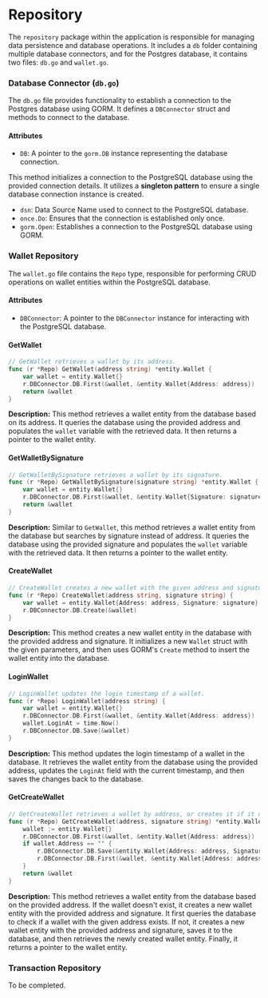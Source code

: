 # Repository

The `repository` package within the application is responsible for managing data persistence and database operations. It includes a `db` folder containing multiple database connectors, and for the Postgres database, it contains two files: `db.go` and `wallet.go`.

### Database Connector (`db.go`)

The `db.go` file provides functionality to establish a connection to the Postgres database using GORM. It defines a `DBConnector` struct and methods to connect to the database.

#### **Attributes**

* `DB`: A pointer to the `gorm.DB` instance representing the database connection.

This method initializes a connection to the PostgreSQL database using the provided connection details. It utilizes a **singleton pattern** to ensure a single database connection instance is created.

* `dsn`: Data Source Name used to connect to the PostgreSQL database.
* `once.Do`: Ensures that the connection is established only once.
* `gorm.Open`: Establishes a connection to the PostgreSQL database using GORM.

### Wallet Repository

The `wallet.go` file contains the `Repo` type, responsible for performing CRUD operations on wallet entities within the PostgreSQL database.

#### Attributes

* `DBConnector`: A pointer to the `DBConnector` instance for interacting with the PostgreSQL database.

#### GetWallet

```go
// GetWallet retrieves a wallet by its address.
func (r *Repo) GetWallet(address string) *entity.Wallet {
    var wallet = entity.Wallet{}
    r.DBConnector.DB.First(&wallet, &entity.Wallet{Address: address})
    return &wallet
}
```

**Description:** This method retrieves a wallet entity from the database based on its address. It queries the database using the provided address and populates the `wallet` variable with the retrieved data. It then returns a pointer to the wallet entity.

#### GetWalletBySignature

```go
// GetWalletBySignature retrieves a wallet by its signature.
func (r *Repo) GetWalletBySignature(signature string) *entity.Wallet {
    var wallet = entity.Wallet{}
    r.DBConnector.DB.First(&wallet, &entity.Wallet{Signature: signature})
    return &wallet
}
```

**Description:** Similar to `GetWallet`, this method retrieves a wallet entity from the database but searches by signature instead of address. It queries the database using the provided signature and populates the `wallet` variable with the retrieved data. It then returns a pointer to the wallet entity.

#### CreateWallet

```go
// CreateWallet creates a new wallet with the given address and signature.
func (r *Repo) CreateWallet(address string, signature string) {
    var wallet = entity.Wallet{Address: address, Signature: signature}
    r.DBConnector.DB.Create(&wallet)
}
```

**Description:** This method creates a new wallet entity in the database with the provided address and signature. It initializes a new `Wallet` struct with the given parameters, and then uses GORM's `Create` method to insert the wallet entity into the database.

#### LoginWallet

```go
// LoginWallet updates the login timestamp of a wallet.
func (r *Repo) LoginWallet(address string) {
    var wallet = entity.Wallet{}
    r.DBConnector.DB.First(&wallet, &entity.Wallet{Address: address})
    wallet.LoginAt = time.Now()
    r.DBConnector.DB.Save(&wallet)
}
```

**Description:** This method updates the login timestamp of a wallet in the database. It retrieves the wallet entity from the database using the provided address, updates the `LoginAt` field with the current timestamp, and then saves the changes back to the database.

#### GetCreateWallet

```go
// GetCreateWallet retrieves a wallet by address, or creates it if it doesn't exist.
func (r *Repo) GetCreateWallet(address, signature string) *entity.Wallet {
    wallet := entity.Wallet{}
    r.DBConnector.DB.First(&wallet, &entity.Wallet{Address: address})
    if wallet.Address == "" {
        r.DBConnector.DB.Save(&entity.Wallet{Address: address, Signature: signature})
        r.DBConnector.DB.First(&wallet, &entity.Wallet{Address: address})
    }
    return &wallet
}
```

**Description:** This method retrieves a wallet entity from the database based on the provided address. If the wallet doesn't exist, it creates a new wallet entity with the provided address and signature. It first queries the database to check if a wallet with the given address exists. If not, it creates a new wallet entity with the provided address and signature, saves it to the database, and then retrieves the newly created wallet entity. Finally, it returns a pointer to the wallet entity.

### Transaction Repository

To be completed.

